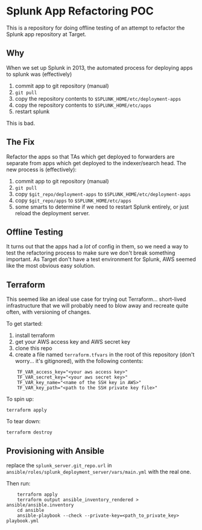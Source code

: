 Splunk App Refactoring POC
==========================

This is a repository for doing offline testing of an attempt to refactor the Splunk app repository at Target.

Why
---

When we set up Splunk in 2013, the automated process for deploying apps to splunk was (effectively)

  1. commit app to git repository (manual)
  2. `git pull`
  3. copy the repository contents to `$SPLUNK_HOME/etc/deployment-apps`
  4. copy the repository contents to `$SPLUNK_HOME/etc/apps`
  5. restart splunk

This is bad.

The Fix
-------
Refactor the apps so that TAs which get deployed to forwarders are separate from apps which get deployed to the indexer/search head. The new process is (effectively):

  1. commit app to git repository (manual)
  2. `git pull`
  3. copy `$git_repo/deployment-apps` to `$SPLUNK_HOME/etc/deployment-apps`
  4. copy `$git_repo/apps` to `$SPLUNK_HOME/etc/apps`
  5. some smarts to determine if we need to restart Splunk entirely, or just reload the deployment server.

Offline Testing
---------------
It turns out that the apps had a *lot* of config in them, so we need a way to test the refactoring process to make sure we don't break something important. As Target don't have a test environment for Splunk, AWS seemed like the most obvious easy solution.

Terraform
---------
This seemed like an ideal use case for trying out Terraform... short-lived infrastructure
that we will probably need to blow away and recreate quite often, with versioning of changes.

To get started:

1. install terraform
2. get your AWS access key and AWS secret key
3. clone this repo
4. create a file named `terraform.tfvars` in the root of this repository (don't worry... it's gitignored), with the following contents:

```
    TF_VAR_access_key="<your aws access key>"
    TF_VAR_secret_key="<your aws secret key>"
    TF_VAR_key_name="<name of the SSH key in AWS>"
    TF_VAR_key_path="<path to the SSH private key file>"
```

To spin up:

`terraform apply`

To tear down:

`terraform destroy`

Provisioning with Ansible
-------------------------

replace the `splunk_server.git_repo.url`
in `ansible/roles/splunk_deployment_server/vars/main.yml`
with the real one.

Then run:

```
    terraform apply
    terraform output ansible_inventory_rendered > ansible/ansible.inventory
    cd ansible
    ansible-playbook --check --private-key=<path_to_private_key> playbook.yml
```
